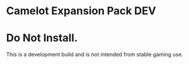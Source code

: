 Camelot Expansion Pack DEV
===========

Do Not Install.
===========

This is a development build and is not intended from stable gaming use.

